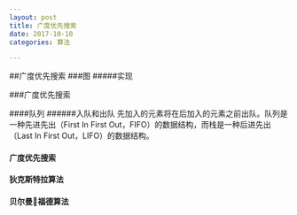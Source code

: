 ```yaml
---
layout: post
title: 广度优先搜索
date: 2017-10-10
categories: 算法

---
```

##广度优先搜索
###图
#####实现

###广度优先搜索

####队列
######入队和出队
先加入的元素将在后加入的元素之前出队。队列是一种先进先出（First In First Out，FIFO）的数据结构，而栈是一种后进先出（Last In First Out，LIFO）的数据结构。

#### 广度优先搜索

#### 狄克斯特拉算法

#### 贝尔曼福德算法